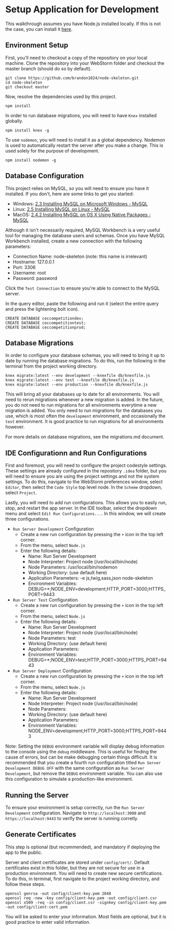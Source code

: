 # Setup Application for Development
This walkthrough assumes you have Node.js installed locally. If this is not the case, you can install it [here](https://nodejs.org/en/).

## Environment Setup
First, you'll need to checkout a copy of the repository on your local machine. Clone the repository into your WebStorm folder and checkout the master branch (should do so by default).

```
git clone https://github.com/brandon1024/node-skeleton.git
cd node-skeleton
git checkout master
```

Now, resolve the dependencies used by this project.

```
npm install
```

In order to run database migrations, you will need to have `Knex` installed globally.

```
npm install knex -g
```

To use `nodemon`, you will need to install it as a global dependency. Nodemon is used to automatically restart the server after you make a change. This is used solely for the purpose of development.

```
npm install nodemon -g
```

## Database Configuration
This project relies on MySQL, so you will need to ensure you have it installed. If you don't, here are some links to get you started:
- Windows: [2.3 Installing MySQL on Microsoft Windows - MySQL](https://dev.mysql.com/doc/refman/5.7/en/windows-installation.html)
- Linux: [2.5 Installing MySQL on Linux - MySQL](https://dev.mysql.com/doc/refman/5.7/en/linux-installation.html)
- MacOS: [2.4.2 Installing MySQL on OS X Using Native Packages - MySQL](https://dev.mysql.com/doc/refman/5.6/en/osx-installation-pkg.html)

Although it isn't necessarily required, MySQL Workbench is a very useful tool for managing the database users and schemas. Once you have MySQL Workbench installed, create a new connection with the following parameters:
- Connection Name: node-skeleton (note: this name is irrelevant)
- Hostname: 127.0.0.1
- Port: 3306
- Username: root
- Password: password

Click the `Test Connection` to ensure you're able to connect to the MySQL server.

In the query editor, paste the following and run it (select the entire query and press the lightening bolt icon).

```
CREATE DATABASE ceccompetitiondev;
CREATE DATABASE ceccompetitiontest;
CREATE DATABASE ceccompetitionprod;
```

## Database Migrations
In order to configure your database schemas, you will need to bring it up to date by running the database migrations. To do this, run the following in the terminal from the project working directory.

```
knex migrate:latest --env development --knexfile db/knexfile.js
knex migrate:latest --env test --knexfile db/knexfile.js
knex migrate:latest --env production --knexfile db/knexfile.js
```

This will bring all your databases up to date for all environments. You will need to rerun migrations whenever a new migration is added. In the future, you do not need to run migrations for all environments everytime a new migration is added. You only need to run migrations for the databases you use, which is most often the `development` environment, and occasionally the `test` environment. It is good practice to run migrations for all environments however.

For more details on database migrations, see the migrations.md document.

## IDE Configurationn and Run Configurations
First and foremost, you will need to configure the project codestyle settings. These settings are already configured in the repository `.idea` folder, but you will need to ensure you are using the project settings and not the system settings. To do this, navigate to the WebStorm preferences window, select `Editor`, then select the `Code Style` top level node. In the `Scheme` dropdown, select `Project`.

Lastly, you will need to add run configurations. This allows you to easily run, stop, and restart the app server. In the IDE toolbar, select the dropdown menu and select `Edit Run Configurations...`. In this window, we will create three configurations.
- `Run Server Development` Configuration
     - Create a new run configuration by pressing the `+` icon in the top left corner.
     - From the menu, select `Node.js`
     - Enter the following details:
          - Name: Run Server Development
          - Node Interpreter: Project node (/usr/local/bin/node)
          - Node Parameters: /usr/local/bin/nodemon
          - Working Directory: (use default here)
          - Application Parameters: -e js,twig,sass,json node-skeleton
          - Environment Variables: DEBUG=*;NODE_ENV=development;HTTP_PORT=3000;HTTPS_PORT=9443
- `Run Server Test` Configuration
     - Create a new run configuration by pressing the `+` icon in the top left corner.
     - From the menu, select `Node.js`
     - Enter the following details:
          - Name: Run Server Development
          - Node Interpreter: Project node (/usr/local/bin/node)
          - Node Parameters: test
          - Working Directory: (use default here)
          - Application Parameters:
          - Environment Variables: DEBUG=*;NODE_ENV=test;HTTP_PORT=3000;HTTPS_PORT=9443
- `Run Server Deployment` Configuration
     - Create a new run configuration by pressing the `+` icon in the top left corner.
     - From the menu, select `Node.js`
     - Enter the following details:
          - Name: Run Server Development
          - Node Interpreter: Project node (/usr/local/bin/node)
          - Node Parameters:
          - Working Directory: (use default here)
          - Application Parameters:
          - Environment Variables: NODE_ENV=development;HTTP_PORT=3000;HTTPS_PORT=9443

Note: Setting the `DEBUG` environment variable will display debug information to the console using the `debug` middleware. This is useful for finding the cause of errors, but can be make debugging certain things difficult. It is recommended that you create a fourth run configuration titled `Run Server Development DEBUG OFF` with the same configuration as `Run Server Development`, but remove the `DEBUG` environment variable. You can also use this configuration to simulate a production-like environment.

## Running the Server
To ensure your environment is setup correctly, run the `Run Server Development` configuration. Navigate to `http://localhost:3000` and `https://localhost:9443` to verify the server is running corretly.

## Generate Certificates
This step is optional (but recommended), and mandatory if deploying the app to the public.

Server and client certificates are stored under `config/cert/`. Default certificates exist in this folder, but they are not secure for use in a production environment. You will need to create new secure certifications. To do this, in terminal, first navigate to the project working directory, and follow these steps.

```
openssl genrsa -out config/client-key.pem 2048
openssl req -new -key config/client-key.pem -out config/client.csr
openssl x509 -req -in config/client.csr -signkey config/client-key.pem -out config/client-cert.pem
```

You will be asked to enter your information. Most fields are optional, but it is good practice to enter valid information.